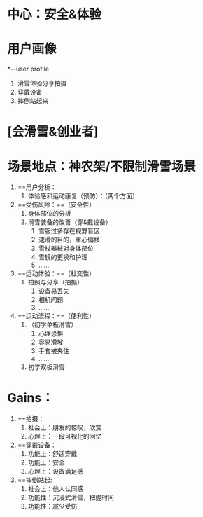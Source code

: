 # 中心：安全&体验

# 用户画像
*--user profile

1. 滑雪体验分享拍摄
2. 穿戴设备
3. 摔倒站起来
# [会滑雪&创业者]
# 场景地点：神农架/不限制滑雪场景

1. ==用户分析：
	1. 体验感和运动康复（预防）：（两个方面）
2. ==受伤风险：==（安全性）
	1. 身体部位的分析
	2. 滑雪装备的改善（穿&戴设备）
		1. 雪服过多存在视野盲区
		2. 速滑的目的，重心偏移
		3. 雪杖器械对身体部位
		4. 雪镜的更换和护理
		5. ......
3. ==运动体验：==（社交性）
	1. 拍照与分享（拍摄）
		1. 设备易丢失
		2. 相机问题
		3. ......
4. ==运动流程：==（便利性）
	1. （初学单板滑雪）
		1. 心理恐惧
		2. 容易滑坡
		3. 手套被夹住
		4. ......
	2. 初学双板滑雪
# Gains：

1. ==拍摄：
	1. 社会上：朋友的惊叹，欣赏
	2. 心理上：一段可视化的回忆
2. ==穿戴设备：
	1. 功能上：舒适穿戴
	2. 功能上：安全
	3. 心理上：设备满足感
3. ==摔倒站起:
	1. 社会上：他人认同感
	2. 功能性：沉浸式滑雪，把握时间
	3. 功能性：减少受伤
